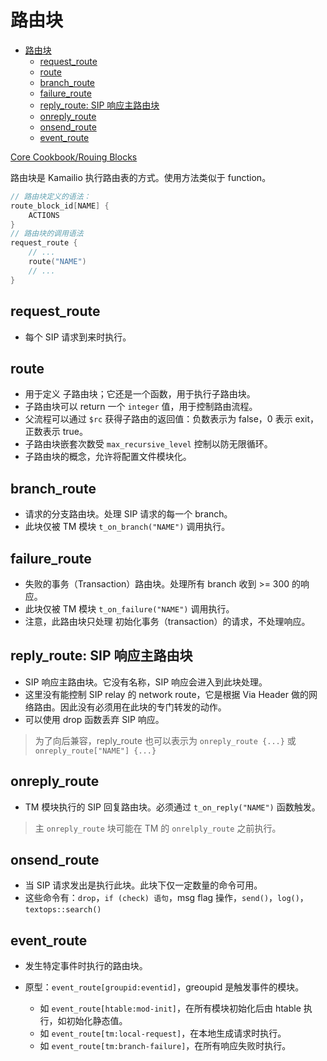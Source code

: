# 路由块

- [路由块](#路由块)
  - [request\_route](#request_route)
  - [route](#route)
  - [branch\_route](#branch_route)
  - [failure\_route](#failure_route)
  - [reply\_route: SIP 响应主路由块](#reply_route-sip-响应主路由块)
  - [onreply\_route](#onreply_route)
  - [onsend\_route](#onsend_route)
  - [event\_route](#event_route)

[Core Cookbook/Rouing Blocks](https://www.kamailio.org/wikidocs/cookbooks/4.4.x/core/#routing-blocks)

路由块是 Kamailio 执行路由表的方式。使用方法类似于 function。


```c
// 路由块定义的语法：
route_block_id[NAME] {
    ACTIONS
}
// 路由块的调用语法
request_route {
    // ...
    route("NAME")
    // ...
}
```

## request_route

- 每个 SIP 请求到来时执行。

## route

- 用于定义 子路由块；它还是一个函数，用于执行子路由块。
- 子路由块可以 return 一个 `integer` 值，用于控制路由流程。
- 父流程可以通过 `$rc` 获得子路由的返回值：负数表示为 false，0 表示 exit，正数表示 true。
- 子路由块嵌套次数受 `max_recursive_level` 控制以防无限循环。
- 子路由块的概念，允许将配置文件模块化。

## branch_route

- 请求的分支路由块。处理 SIP 请求的每一个 branch。
- 此块仅被 TM 模块 `t_on_branch("NAME")` 调用执行。

## failure_route

- 失败的事务（Transaction）路由块。处理所有 branch 收到 >= 300 的响应。
- 此块仅被 TM 模块 `t_on_failure("NAME")` 调用执行。
- 注意，此路由块只处理 初始化事务（transaction）的请求，不处理响应。

## reply_route: SIP 响应主路由块

- SIP 响应主路由块。它没有名称，SIP 响应会进入到此块处理。
- 这里没有能控制 SIP relay 的 network route，它是根据 Via Header 做的网络路由。因此没有必须用在此块的专门转发的动作。
- 可以使用 drop 函数丢弃 SIP 响应。

> 为了向后兼容，reply_route 也可以表示为 `onreply_route {...}` 或 `onreply_route["NAME"] {...}`

## onreply_route

- TM 模块执行的 SIP 回复路由块。必须通过 `t_on_reply("NAME")` 函数触发。

> 主 `onreply_route` 块可能在 TM 的 `onrelply_route` 之前执行。

## onsend_route

- 当 SIP 请求发出是执行此块。此块下仅一定数量的命令可用。
- 这些命令有：`drop`，`if (check) 语句`，msg flag 操作，`send()`，`log()`，`textops::search()`

## event_route

- 发生特定事件时执行的路由块。

- 原型：`event_route[groupid:eventid]`，greoupid 是触发事件的模块。
    - 如 `event_route[htable:mod-init]`，在所有模块初始化后由 htable 执行，如初始化静态值。
    - 如 `event_route[tm:local-request]`，在本地生成请求时执行。
    - 如 `event_route[tm:branch-failure]`，在所有响应失败时执行。
